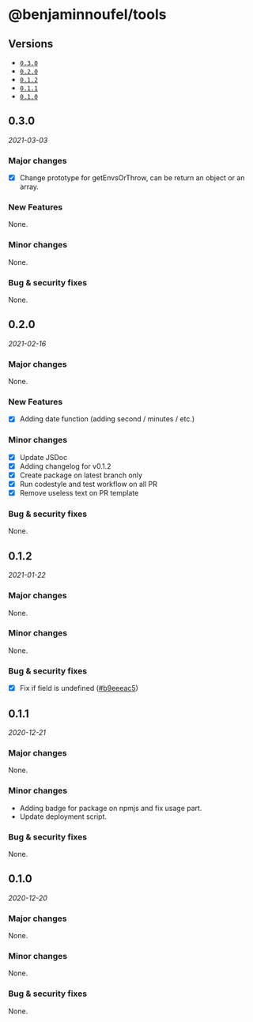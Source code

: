 # @benjaminnoufel/tools

## Versions

- [`0.3.0`](#030)
- [`0.2.0`](#020)
- [`0.1.2`](#012)
- [`0.1.1`](#011)
- [`0.1.0`](#010)

## 0.3.0

*2021-03-03*

### Major changes

- [x] Change prototype for getEnvsOrThrow, can be return an object or an array.

### New Features

None.

### Minor changes

None.

### Bug & security fixes

None.

## 0.2.0

*2021-02-16*

### Major changes

None.

### New Features

- [x] Adding date function (adding second / minutes / etc.)

### Minor changes

- [x] Update JSDoc
- [x] Adding changelog for v0.1.2
- [x] Create package on latest branch only
- [x] Run codestyle and test workflow on all PR
- [x] Remove useless text on PR template

### Bug & security fixes

None.

## 0.1.2

*2021-01-22*

### Major changes

None.

### Minor changes

None.

### Bug & security fixes

- [x] Fix if field is undefined ([#b9eeeac5](https://github.com/benjaminnoufel/tools/commit/b9eeeac5b1d45adaeff790f23d3e485f3b3c0ba1))

## 0.1.1

*2020-12-21*

### Major changes

None.

### Minor changes

- Adding badge for package on npmjs and fix usage part.
- Update deployment script.

### Bug & security fixes

None.

## 0.1.0

*2020-12-20*

### Major changes

None.

### Minor changes

None.

### Bug & security fixes

None.
